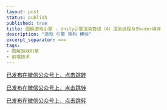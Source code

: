 ```yaml
---
layout: post
status: publish
published: true
title: 图解游戏引擎 - Unity引擎渲染管线（4）渲染线程与Shader编译
description: "游戏 引擎 架构 模块"
excerpt_separator: ===
tags:
- 图解游戏引擎
- 前端技术
---
```


[已发布在微信公众号上，点击跳转](https://mp.weixin.qq.com/s/pfYIsqo9pHMrsUi6UkeFjg)

[已发布在微信公众号上，点击跳转](https://mp.weixin.qq.com/s/pfYIsqo9pHMrsUi6UkeFjg)

[已发布在微信公众号上，点击跳转](https://mp.weixin.qq.com/s/pfYIsqo9pHMrsUi6UkeFjg)

